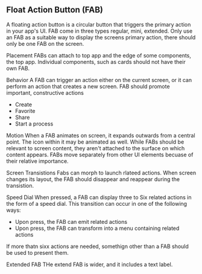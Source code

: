 ## Float Action Button (FAB)
A floating action button is a circular button that triggers the primary action in your app's UI. FAB come in three types regular, mini, extended. Only use an FAB as a suitable way to display the screens primary action, there should only be one FAB on the screen.



Placement
FABs can attach to top app and the edge of some components, the top app.
Individual components, such as cards should not have  their own FAB. 

Behavior
A FAB can trigger an action either on the current screen, or it can perform an action that creates a new screen. 
FAB should promote important, constructive actions
- Create
- Favorite
- Share
- Start a process

Motion
When a FAB animates on screen, it expands outwards from a central point. The icon within it may be animated as well. While FABs should be relevant to screen content, they aren't attached to the surface on which content appears. FABs move separately from other UI elements becuase of their relative importance. 

Screen Transistions
Fabs can morph to launch rlateed actions. When screen changes its layout, the FAB should disappear and reappear during the transistion. 

Speed Dial
When pressed, a FAB can display three to Six related actions in the form of a speed dial. This transition can occur in one of the following ways:

- Upon press, the FAB can emit related actions
- Upon press, the FAB can transform into a menu containing related actions

If more thatn sixx actions are needed, somethign other than a FAB should be used to present them.

Extended FAB
THe extend FAB is wider, and it includes a text label.
